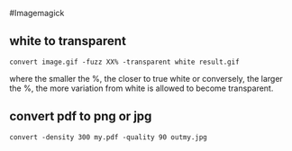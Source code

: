 #Imagemagick

## white to transparent
    convert image.gif -fuzz XX% -transparent white result.gif
where the smaller the %, the closer to true white or conversely, the larger the %, the more variation from white is allowed to become transparent.

## convert pdf to png or jpg
    convert -density 300 my.pdf -quality 90 outmy.jpg
